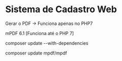 # Sistema de Cadastro Web




Gerar o PDF -> Funciona apenas no PHP7 

mPDF 6.1  [Funciona até o PHP 7]

composer update  --with-dependencies

composer update mpdf/mpdf